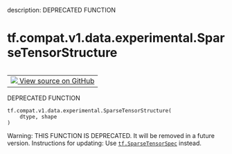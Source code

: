 description: DEPRECATED FUNCTION

<div itemscope itemtype="http://developers.google.com/ReferenceObject">
<meta itemprop="name" content="tf.compat.v1.data.experimental.SparseTensorStructure" />
<meta itemprop="path" content="Stable" />
</div>

# tf.compat.v1.data.experimental.SparseTensorStructure

<!-- Insert buttons and diff -->

<table class="tfo-notebook-buttons tfo-api nocontent" align="left">
<td>
  <a target="_blank" href="https://github.com/tensorflow/tensorflow/blob/r2.2/tensorflow/python/data/util/structure.py#L48-L51">
    <img src="https://www.tensorflow.org/images/GitHub-Mark-32px.png" />
    View source on GitHub
  </a>
</td>
</table>



DEPRECATED FUNCTION

<pre class="devsite-click-to-copy prettyprint lang-py tfo-signature-link">
<code>tf.compat.v1.data.experimental.SparseTensorStructure(
    dtype, shape
)
</code></pre>



<!-- Placeholder for "Used in" -->

Warning: THIS FUNCTION IS DEPRECATED. It will be removed in a future version.
Instructions for updating:
Use <a href="../../../../../tf/SparseTensorSpec.md"><code>tf.SparseTensorSpec</code></a> instead.